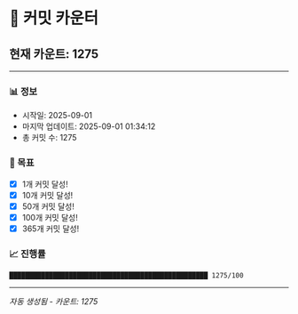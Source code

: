 # 🔢 커밋 카운터

## 현재 카운트: 1275

---

### 📊 정보
- 시작일: 2025-09-01
- 마지막 업데이트: 2025-09-01 01:34:12
- 총 커밋 수: 1275

### 🎯 목표
- [x] 1개 커밋 달성!
- [x] 10개 커밋 달성!
- [x] 50개 커밋 달성!
- [x] 100개 커밋 달성!
- [x] 365개 커밋 달성!

### 📈 진행률
```
██████████████████████████████████████████████████ 1275/100
```

---
*자동 생성됨 - 카운트: 1275*

